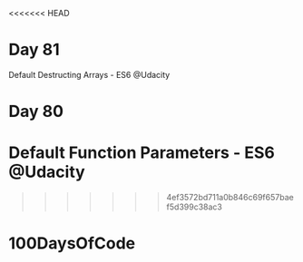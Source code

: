 <<<<<<< HEAD
# Day 81 
Default Destructing Arrays - ES6 @Udacity

# Day 80 
Default Function Parameters - ES6 @Udacity
=======
>>>>>>> 4ef3572bd711a0b846c69f657baef5d399c38ac3

# 100DaysOfCode
